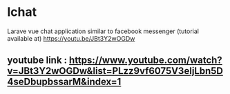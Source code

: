 # lchat
Larave vue chat application similar to facebook messenger (tutorial available at) https://youtu.be/JBt3Y2wOGDw
## youtube link : https://www.youtube.com/watch?v=JBt3Y2wOGDw&list=PLzz9vf6075V3eljLbn5D4seDbupbssarM&index=1
